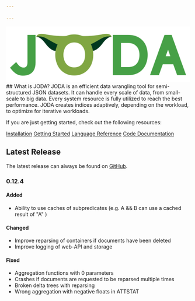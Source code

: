 ```yaml
---

---
```

<img id="logo" src="assets/img/JODA.svg" alt="JODA" />
## What is JODA?
JODA is an efficient data wrangling tool for semi-structured JSON datasets.
It can handle every scale of data, from small-scale to big data.
Every system resource is fully utilized to reach the best performance.
JODA creates indices adaptively, depending on the workload, to optimize for iterative workloads.

If you are just getting started, check out the following resources:

<div class="btn-group">
  <a href="install/" class="button">Installation</a>
  <a href="getting-started/" class="button">Getting Started</a>
  <a href="language/" class="button">Language Reference</a>
  <a href="docs/" class="button">Code Documentation</a>
</div> 


## Latest Release

The latest release can always be found on [GitHub](https://github.com/JODA-Explore/JODA/releases).

### 0.12.4
#### Added
- Ability to use caches of subpredicates (e.g. A && B can use a cached result of "A" )
  
#### Changed
- Improve reparsing of containers if documents have been deleted
- Improve logging of web-API and storage
  
#### Fixed
- Aggregation functions with 0 parameters 
- Crashes if documents are requested to be reparsed multiple times
- Broken delta trees with reparsing
- Wrong aggregation with negative floats in ATTSTAT
